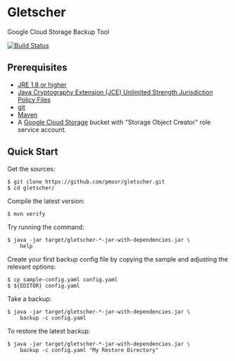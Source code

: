 Gletscher
=========

Google Cloud Storage Backup Tool

[![Build Status](https://travis-ci.org/pmoor/gletscher.svg?branch=master)](https://travis-ci.org/pmoor/gletscher)

Prerequisites
-------------

* [JRE 1.8 or higher](https://java.com/download/)
* [Java Cryptography Extension (JCE) Unlimited Strength Jurisdiction Policy Files](http://www.oracle.com/technetwork/java/javase/downloads/jce8-download-2133166.html)
* [git](https://git-scm.com/downloads)
* [Maven](https://maven.apache.org/download.cgi)
* A [Google Cloud Storage](https://cloud.google.com/storage/) bucket with "Storage Object Creator" role service account.

Quick Start
-----------

Get the sources:
```
$ git clone https://github.com/pmoor/gletscher.git
$ cd gletscher/
```

Compile the latest version:
```
$ mvn verify
```

Try running the command:
```
$ java -jar target/gletscher-*-jar-with-dependencies.jar \
    help
```

Create your first backup config file by copying the sample and adjusting the relevant options:
```
$ cp sample-config.yaml config.yaml
$ ${EDITOR} config.yaml
```

Take a backup:
```
$ java -jar target/gletscher-*-jar-with-dependencies.jar \
    backup -c config.yaml
```

To restore the latest backup:
```
$ java -jar target/gletscher-*-jar-with-dependencies.jar \
    backup -c config.yaml "My Restore Directory"
```
